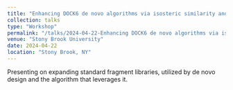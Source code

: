 ```yaml
---
title: "Enhancing DOCK6 de novo algorithms via isosteric similarity and fragment library expansion"
collection: talks
type: "Workshop"
permalink: "/talks/2024-04-22-Enhancing DOCK6 de novo algorithms via isosteric similarity and fragment library expansion"
venue: "Stony Brook University"
date: 2024-04-22
location: "Stony Brook, NY"
---
```


Presenting on expanding standard fragment libraries, utilized by de novo design and the algorithm that leverages it. 
